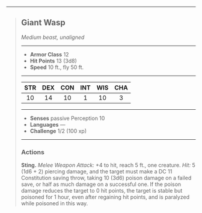 ***
> ## Giant Wasp
> *Medium beast, unaligned*
> 
> ***
> 
> - **Armor Class** 12
> - **Hit Points** 13 (3d8)
> - **Speed** 10 ft., fly 50 ft.
> 
> ***
> 
> |STR|DEX|CON|INT|WIS|CHA|
> |:---:|:---:|:---:|:---:|:---:|:---:|
> |10|14|10|1|10|3|
> 
> ***
> 
> - **Senses** passive Perception 10
> - **Languages** —
> - **Challenge** 1/2 (100 xp)
> 
> ***
> 
> ### Actions
> **Sting.** *Melee Weapon Attack:* +4 to hit, reach 5 ft., one creature. *Hit:* 5 (1d6 + 2) piercing damage, and the target must make a DC 11 Constitution saving throw, taking 10 (3d6) poison damage on a failed save, or half as much damage on a successful one. If the poison damage reduces the target to 0 hit points, the target is stable but poisoned for 1 hour, even after regaining hit points, and is paralyzed while poisoned in this way.